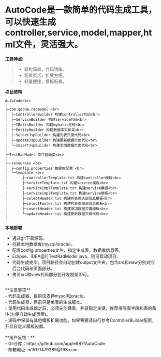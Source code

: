 # AutoCode是一款简单的代码生成工具，可以快速生成controller,service,model,mapper,html文件，灵活强大。<br>
**工具特点:**<br>
> * 结构简单，代码清晰。<br>
> * 配置灵活，扩展方便。<br>
> * 轻量便捷，模板配置。<br>

**项目结构**
```
AutoCode<br>
│ 
├─com.qdone.radmodel <br>
│  ├─ControllerBuilder 构建controller代码<br>
│  ├─ServiceBuilder 构建service代码<br>
│  ├─IBatisBuilder 构建mybatis代码<br>
│  ├─EntityBuilder 构建数据库实体类<br>
│  ├─SelectJspBuilder 构建列表页面代码<br>
│  ├─UpdateJspBuilder 构建更新数据页面代码<br>
│  └─InsertJspBuilder 构建添加数据页面代码<br>
│ 
├─TestRadModel 项目启动类<br>
│  
├──resources <br>
│  ├─config.properties 数据库配置 <br>
│  └─template <br>
│       ├─controllerTemplate.txt 构建controller模板<br>
│       ├─serviceTemplate.txt 构建service模板<br>
│       ├─serviceImplTemplate.txt 构建service模板<br>
│       ├─serviceImplTemplate.txt 构建service模板<br>
│       ├─selectHeader.txt 构建列表页头部信息模板<br>
│       ├─selectFooter.txt 构建列表页底部信息模板<br>
│       ├─insertHeader.txt 构建添加数据页面模板<br>
│       └─updateHeader.txt 构建更新数据页面代码<br>
│ 
```
**本地部署**<br>
- 通过git下载源码。<br>
- 创建本地数据库(mysql/oracle)。<br>
- 配置config.properties文件，指定生成表，数据库信息等。<br>
- Eclipse、IDEA运行TestRadModel.java，则可启动项目。<br>
- 代码生成完毕，项目路径会自动创建output文件夹，包含src和view分别对应后台代码和页面部分。<br>
- 拷贝src和view代码部分到开发框架即可。<br>
<br>
**注意事项**<br>
- 代码生成器，目前仅支持mysql和oracle。<br>
- 代码生成器，目前只是单表的生成版本。<br>
- 使用代码生成器之前，必须先创建表，并且指定主键，推荐填写表字段和表的备注(方便自动生成页面)。<br>
- 源码中保留有其他模板扩展功能，如果需要请自行参考ControllerBuilder配置，开启自定义模板设置。<br>
<br>
**用户反馈：**<br>
- Git仓库：https://github.com/apple987/AutoCode <br>
- 邮箱地址: m15171479289@163.com <br>
